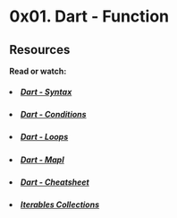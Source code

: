 # 0x01. Dart - Function

## Resources
<b>Read or watch:</b>

##### <li>[Dart - Syntax](https://intranet.hbtn.io/rltoken/ZQuf7dWvqqT9Au6qmO3Ohg)</li>
##### <li>[Dart - Conditions](https://intranet.hbtn.io/rltoken/tAAJfqHyWs1vXIOI24s_iA)</li>
##### <li>[Dart - Loops](https://intranet.hbtn.io/rltoken/0UM6SO_3u2wY9KCkJi_vmQ)</li>
##### <li>[Dart - MapI](https://intranet.hbtn.io/rltoken/9jiCH_ab4OExkTxaBU4naA)</li>
##### <li>[Dart - Cheatsheet](https://intranet.hbtn.io/rltoken/3EYzDXWCK4U2V40S1w0qKg)</li>
##### <li>[Iterables Collections](https://intranet.hbtn.io/rltoken/vjIwOfj37aQ4WgFhZarFTw)</li>